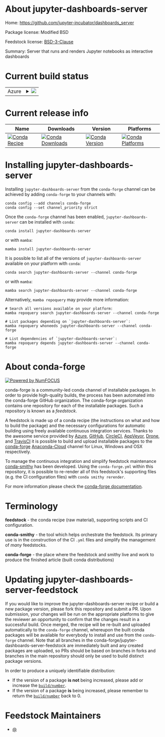 About jupyter-dashboards-server
===============================

Home: https://github.com/jupyter-incubator/dashboards_server

Package license: Modified BSD

Feedstock license: [BSD-3-Clause](https://github.com/conda-forge/jupyter-dashboards-server-feedstock/blob/main/LICENSE.txt)

Summary: Server that runs and renders Jupyter notebooks as interactive dashboards

Current build status
====================


<table>
    
  <tr>
    <td>Azure</td>
    <td>
      <details>
        <summary>
          <a href="https://dev.azure.com/conda-forge/feedstock-builds/_build/latest?definitionId=3036&branchName=main">
            <img src="https://dev.azure.com/conda-forge/feedstock-builds/_apis/build/status/jupyter-dashboards-server-feedstock?branchName=main">
          </a>
        </summary>
        <table>
          <thead><tr><th>Variant</th><th>Status</th></tr></thead>
          <tbody><tr>
              <td>linux_64</td>
              <td>
                <a href="https://dev.azure.com/conda-forge/feedstock-builds/_build/latest?definitionId=3036&branchName=main">
                  <img src="https://dev.azure.com/conda-forge/feedstock-builds/_apis/build/status/jupyter-dashboards-server-feedstock?branchName=main&jobName=linux&configuration=linux_64_" alt="variant">
                </a>
              </td>
            </tr><tr>
              <td>osx_64</td>
              <td>
                <a href="https://dev.azure.com/conda-forge/feedstock-builds/_build/latest?definitionId=3036&branchName=main">
                  <img src="https://dev.azure.com/conda-forge/feedstock-builds/_apis/build/status/jupyter-dashboards-server-feedstock?branchName=main&jobName=osx&configuration=osx_64_" alt="variant">
                </a>
              </td>
            </tr>
          </tbody>
        </table>
      </details>
    </td>
  </tr>
</table>

Current release info
====================

| Name | Downloads | Version | Platforms |
| --- | --- | --- | --- |
| [![Conda Recipe](https://img.shields.io/badge/recipe-jupyter--dashboards--server-green.svg)](https://anaconda.org/conda-forge/jupyter-dashboards-server) | [![Conda Downloads](https://img.shields.io/conda/dn/conda-forge/jupyter-dashboards-server.svg)](https://anaconda.org/conda-forge/jupyter-dashboards-server) | [![Conda Version](https://img.shields.io/conda/vn/conda-forge/jupyter-dashboards-server.svg)](https://anaconda.org/conda-forge/jupyter-dashboards-server) | [![Conda Platforms](https://img.shields.io/conda/pn/conda-forge/jupyter-dashboards-server.svg)](https://anaconda.org/conda-forge/jupyter-dashboards-server) |

Installing jupyter-dashboards-server
====================================

Installing `jupyter-dashboards-server` from the `conda-forge` channel can be achieved by adding `conda-forge` to your channels with:

```
conda config --add channels conda-forge
conda config --set channel_priority strict
```

Once the `conda-forge` channel has been enabled, `jupyter-dashboards-server` can be installed with `conda`:

```
conda install jupyter-dashboards-server
```

or with `mamba`:

```
mamba install jupyter-dashboards-server
```

It is possible to list all of the versions of `jupyter-dashboards-server` available on your platform with `conda`:

```
conda search jupyter-dashboards-server --channel conda-forge
```

or with `mamba`:

```
mamba search jupyter-dashboards-server --channel conda-forge
```

Alternatively, `mamba repoquery` may provide more information:

```
# Search all versions available on your platform:
mamba repoquery search jupyter-dashboards-server --channel conda-forge

# List packages depending on `jupyter-dashboards-server`:
mamba repoquery whoneeds jupyter-dashboards-server --channel conda-forge

# List dependencies of `jupyter-dashboards-server`:
mamba repoquery depends jupyter-dashboards-server --channel conda-forge
```


About conda-forge
=================

[![Powered by
NumFOCUS](https://img.shields.io/badge/powered%20by-NumFOCUS-orange.svg?style=flat&colorA=E1523D&colorB=007D8A)](https://numfocus.org)

conda-forge is a community-led conda channel of installable packages.
In order to provide high-quality builds, the process has been automated into the
conda-forge GitHub organization. The conda-forge organization contains one repository
for each of the installable packages. Such a repository is known as a *feedstock*.

A feedstock is made up of a conda recipe (the instructions on what and how to build
the package) and the necessary configurations for automatic building using freely
available continuous integration services. Thanks to the awesome service provided by
[Azure](https://azure.microsoft.com/en-us/services/devops/), [GitHub](https://github.com/),
[CircleCI](https://circleci.com/), [AppVeyor](https://www.appveyor.com/),
[Drone](https://cloud.drone.io/welcome), and [TravisCI](https://travis-ci.com/)
it is possible to build and upload installable packages to the
[conda-forge](https://anaconda.org/conda-forge) [Anaconda-Cloud](https://anaconda.org/)
channel for Linux, Windows and OSX respectively.

To manage the continuous integration and simplify feedstock maintenance
[conda-smithy](https://github.com/conda-forge/conda-smithy) has been developed.
Using the ``conda-forge.yml`` within this repository, it is possible to re-render all of
this feedstock's supporting files (e.g. the CI configuration files) with ``conda smithy rerender``.

For more information please check the [conda-forge documentation](https://conda-forge.org/docs/).

Terminology
===========

**feedstock** - the conda recipe (raw material), supporting scripts and CI configuration.

**conda-smithy** - the tool which helps orchestrate the feedstock.
                   Its primary use is in the construction of the CI ``.yml`` files
                   and simplify the management of *many* feedstocks.

**conda-forge** - the place where the feedstock and smithy live and work to
                  produce the finished article (built conda distributions)


Updating jupyter-dashboards-server-feedstock
============================================

If you would like to improve the jupyter-dashboards-server recipe or build a new
package version, please fork this repository and submit a PR. Upon submission,
your changes will be run on the appropriate platforms to give the reviewer an
opportunity to confirm that the changes result in a successful build. Once
merged, the recipe will be re-built and uploaded automatically to the
`conda-forge` channel, whereupon the built conda packages will be available for
everybody to install and use from the `conda-forge` channel.
Note that all branches in the conda-forge/jupyter-dashboards-server-feedstock are
immediately built and any created packages are uploaded, so PRs should be based
on branches in forks and branches in the main repository should only be used to
build distinct package versions.

In order to produce a uniquely identifiable distribution:
 * If the version of a package **is not** being increased, please add or increase
   the [``build/number``](https://docs.conda.io/projects/conda-build/en/latest/resources/define-metadata.html#build-number-and-string).
 * If the version of a package **is** being increased, please remember to return
   the [``build/number``](https://docs.conda.io/projects/conda-build/en/latest/resources/define-metadata.html#build-number-and-string)
   back to 0.

Feedstock Maintainers
=====================

* [@](https://github.com//)


